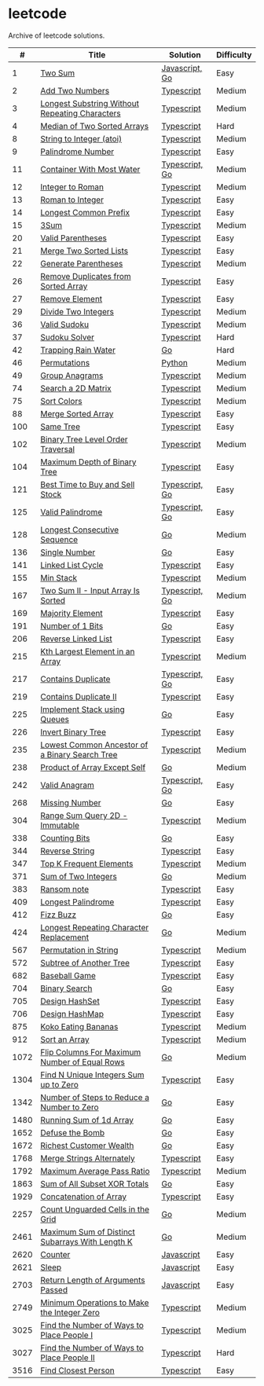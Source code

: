 # leetcode

Archive of leetcode solutions.

| #    | Title                                                                                                                                       | Solution                                                                   | Difficulty |
| ---- | ------------------------------------------------------------------------------------------------------------------------------------------- | -------------------------------------------------------------------------- | ---------- |
| 1    | [Two Sum](https://leetcode.com/problems/two-sum)                                                                                            | [Javascript, Go](./algorithms/two-sum/)                                    | Easy       |
| 2    | [Add Two Numbers](https://leetcode.com/problems/add-two-numbers/description)                                                                | [Typescript](./algorithms/add-two-numbers/)                                | Medium     |
| 3    | [Longest Substring Without Repeating Characters](https://leetcode.com/problems/longest-substring-without-repeating-characters)              | [Typescript](./algorithms/longest-substring-without-repeating-characters/) | Medium     |
| 4    | [Median of Two Sorted Arrays](https://leetcode.com/problems/median-of-two-sorted-arrays/description/)                                       | [Typescript](./algorithms/median-of-two-sorted-arrays/)                    | Hard       |
| 8    | [String to Integer (atoi)](https://leetcode.com/problems/string-to-integer-atoi/description/)                                               | [Typescript](./algorithms/string-to-integer-atoi)                          | Medium     |
| 9    | [Palindrome Number](https://leetcode.com/problems/palindrome-number/description/)                                                           | [Typescript](./algorithms/palindrome-number)                               | Easy       |
| 11   | [Container With Most Water](https://leetcode.com/problems/container-with-most-water/description/)                                           | [Typescript, Go](./algorithms/container-with-most-water)                   | Medium     |
| 12   | [Integer to Roman](https://leetcode.com/problems/integer-to-roman/description/)                                                             | [Typescript](./algorithms/integer-to-roman/)                               | Medium     |
| 13   | [Roman to Integer](https://leetcode.com/problems/roman-to-integer/description/)                                                             | [Typescript](./algorithms/roman-to-integer)                                | Easy       |
| 14   | [Longest Common Prefix](https://leetcode.com/problems/longest-common-prefix/description/)                                                   | [Typescript](./algorithms/longest-common-prefix)                           | Easy       |
| 15   | [3Sum](https://leetcode.com/problems/3sum/description/)                                                                                     | [Typescript](./algorithms/3sum)                                            | Medium     |
| 20   | [Valid Parentheses](https://leetcode.com/problems/valid-parentheses/description/)                                                           | [Typescript](./algorithms/valid-parentheses/)                              | Easy       |
| 21   | [Merge Two Sorted Lists](https://leetcode.com/problems/merge-two-sorted-lists)                                                              | [Typescript](./algorithms/merge-two-sorted-lists/)                         | Easy       |
| 22   | [Generate Parentheses](https://leetcode.com/problems/generate-parentheses/description/)                                                     | [Typescript](./algorithms/generate-parentheses/)                           | Medium     |
| 26   | [Remove Duplicates from Sorted Array](https://leetcode.com/problems/remove-duplicates-from-sorted-array/description/)                       | [Typescript](./algorithms/remove-duplicates-from-sorted-array/)            | Easy       |
| 27   | [Remove Element](https://leetcode.com/problems/remove-element/description/)                                                                 | [Typescript](./algorithms/remove-element)                                  | Easy       |
| 29   | [Divide Two Integers](https://leetcode.com/problems/divide-two-integers/description/)                                                       | [Typescript](./algorithms/remove-element)                                  | Medium     |
| 36   | [Valid Sudoku](https://leetcode.com/problems/valid-sudoku/description/)                                                                     | [Typescript](./algorithms/valid-sudoku)                                    | Medium     |
| 37   | [Sudoku Solver](https://leetcode.com/problems/sudoku-solver/description/)                                                                   | [Typescript](./algorithms/valid-sudoku)                                    | Hard       |
| 42   | [Trapping Rain Water](https://leetcode.com/problems/trapping-rain-water/description/)                                                       | [Go](./algorithms/trapping-rain-water/)                                    | Hard       |
| 46   | [Permutations](https://leetcode.com/problems/permutations/description/)                                                                     | [Python](./algorithms/permutations/)                                       | Medium     |
| 49   | [Group Anagrams](https://leetcode.com/problems/group-anagrams/description/)                                                                 | [Typescript](./algorithms/group-anagrams/)                                 | Medium     |
| 74   | [Search a 2D Matrix](https://leetcode.com/problems/search-a-2d-matrix/description/)                                                         | [Typescript](./algorithms/search-a-2d-matrix/)                             | Medium     |
| 75   | [Sort Colors](https://leetcode.com/problems/sort-colors/description/)                                                                       | [Typescript](./algorithms/sort-colors)                                     | Medium     |
| 88   | [Merge Sorted Array](https://leetcode.com/problems/merge-sorted-array/description/)                                                         | [Typescript](./algorithms/merge-sorted-array)                              | Easy       |
| 100  | [Same Tree](https://leetcode.com/problems/same-tree/description/)                                                                           | [Typescript](./algorithms/same-tree)                                       | Easy       |
| 102  | [Binary Tree Level Order Traversal](https://leetcode.com/problems/binary-tree-level-order-traversal/description/)                           | [Typescript](./algorithms/binary-tree-level-order-traversal/)              | Medium     |
| 104  | [Maximum Depth of Binary Tree](https://leetcode.com/problems/maximum-depth-of-binary-tree/description/)                                     | [Typescript](./algorithms/maximum-depth-of-binary-tree/)                   | Easy       |
| 121  | [Best Time to Buy and Sell Stock](https://leetcode.com/problems/best-time-to-buy-and-sell-stock/description/)                               | [Typescript, Go](./algorithms/best-time-to-buy-and-sell-stock/)            | Easy       |
| 125  | [Valid Palindrome](https://leetcode.com/problems/valid-palindrome/description/)                                                             | [Typescript, Go](./algorithms/valid-palindrome/)                           | Easy       |
| 128  | [Longest Consecutive Sequence](https://leetcode.com/problems/longest-consecutive-sequence/description/)                                     | [Go](./algorithms/longest-consecutive-sequence/)                           | Medium     |
| 136  | [Single Number](https://leetcode.com/problems/single-number/description/)                                                                   | [Go](./algorithms/single-number/)                                          | Easy       |
| 141  | [Linked List Cycle](https://leetcode.com/problems/linked-list-cycle/description/)                                                           | [Typescript](./algorithms/linked-list-cycle)                               | Easy       |
| 155  | [Min Stack](https://leetcode.com/problems/min-stack/description/)                                                                           | [Typescript](./algorithms/min-stack/)                                      | Medium     |
| 167  | [Two Sum II - Input Array Is Sorted](https://leetcode.com/problems/two-sum-ii-input-array-is-sorted/description/)                           | [Typescript, Go](./algorithms/two-sum-ii/)                                 | Medium     |
| 169  | [Majority Element](https://leetcode.com/problems/majority-element/description/)                                                             | [Typescript](./algorithms/majority-element)                                | Easy       |
| 191  | [Number of 1 Bits](https://leetcode.com/problems/number-of-1-bits/description/)                                                             | [Go](./algorithms/number-of-1-bits)                                        | Easy       |
| 206  | [Reverse Linked List](https://leetcode.com/problems/reverse-linked-list/description/)                                                       | [Typescript](./algorithms/reverse-linked-list)                             | Easy       |
| 215  | [Kth Largest Element in an Array](https://leetcode.com/problems/kth-largest-element-in-an-array/description/)                               | [Typescript](./algorithms/kth-largest-element-in-an-array)                 | Medium     |
| 217  | [Contains Duplicate](https://leetcode.com/problems/contains-duplicate/description/)                                                         | [Typescript, Go](./algorithms/contains-duplicate)                          | Easy       |
| 219  | [Contains Duplicate II](https://leetcode.com/problems/contains-duplicate-ii/description/)                                                   | [Typescript](./algorithms/contains-duplicate-ii)                           | Easy       |
| 225  | [Implement Stack using Queues](https://leetcode.com/problems/implement-stack-using-queues/description/)                                     | [Go](./algorithms/implement-stack-using-queues)                            | Easy       |
| 226  | [Invert Binary Tree](https://leetcode.com/problems/invert-binary-tree/description/)                                                         | [Typescript](./algorithms/invert-binary-tree)                              | Easy       |
| 235  | [Lowest Common Ancestor of a Binary Search Tree](https://leetcode.com/problems/lowest-common-ancestor-of-a-binary-search-tree/description/) | [Typescript](./algorithms/lowest-common-ancestor-of-a-binary-search-tree)  | Medium     |
| 238  | [Product of Array Except Self](https://leetcode.com/problems/product-of-array-except-self/description/)                                     | [Go](./algorithms/product-of-array-except-self)                            | Medium     |
| 242  | [Valid Anagram](https://leetcode.com/problems/valid-anagram/description/)                                                                   | [Typescript, Go](./algorithms/valid-anagram)                               | Easy       |
| 268  | [Missing Number](https://leetcode.com/problems/missing-number/description/)                                                                 | [Go](./algorithms/missing-number)                                          | Easy       |
| 304  | [Range Sum Query 2D - Immutable](https://leetcode.com/problems/range-sum-query-2d-immutable/description/)                                   | [Typescript](./algorithms/range-sum-query-2d-immutable)                    | Medium     |
| 338  | [Counting Bits](https://leetcode.com/problems/counting-bits/description/)                                                                   | [Go](./algorithms/counting-bits)                                           | Easy       |
| 344  | [Reverse String](https://leetcode.com/problems/reverse-string/description/)                                                                 | [Typescript](./algorithms/reverse-string)                                  | Easy       |
| 347  | [Top K Frequent Elements](https://leetcode.com/problems/top-k-frequent-elements/description/)                                               | [Typescript](./algorithms/top-k-frequent-elements)                         | Medium     |
| 371  | [Sum of Two Integers](https://leetcode.com/problems/sum-of-two-integers/description/)                                                       | [Go](./algorithms/sum-of-two-integers)                                     | Medium     |
| 383  | [Ransom note](https://leetcode.com/problems/ransom-note/)                                                                                   | [Typescript](./algorithms/ransom-note)                                     | Easy       |
| 409  | [Longest Palindrome](https://leetcode.com/problems/longest-palindrome/description/)                                                         | [Typescript](./algorithms/longest-palindrome)                              | Easy       |
| 412  | [Fizz Buzz](https://leetcode.com/problems/fizz-buzz)                                                                                        | [Go](./algorithms/fizz-buzz/)                                              | Easy       |
| 424  | [Longest Repeating Character Replacement](https://leetcode.com/problems/longest-repeating-character-replacement/description)                | [Go](./algorithms/longest-repeating-character-replacement/)                | Medium     |
| 567  | [Permutation in String](https://leetcode.com/problems/permutation-in-string/description/)                                                   | [Typescript](./algorithms/permutation-in-string)                           | Medium     |
| 572  | [Subtree of Another Tree](https://leetcode.com/problems/subtree-of-another-tree/description/)                                               | [Typescript](./algorithms/subtree-of-another-tree)                         | Easy       |
| 682  | [Baseball Game](https://leetcode.com/problems/baseball-game/)                                                                               | [Typescript](./algorithms/baseball-game)                                   | Easy       |
| 704  | [Binary Search](https://leetcode.com/problems/binary-search)                                                                                | [Go](./algorithms/binary-search/)                                          | Easy       |
| 705  | [Design HashSet](https://leetcode.com/problems/design-hashset/description/)                                                                 | [Typescript](./algorithms/design-hashset)                                  | Easy       |
| 706  | [Design HashMap](https://leetcode.com/problems/design-hashmap/description/)                                                                 | [Typescript](./algorithms/design-hashmap)                                  | Easy       |
| 875  | [Koko Eating Bananas](https://leetcode.com/problems/koko-eating-bananas/description/)                                                       | [Typescript](./algorithms/koko-eating-bananas/)                            | Medium     |
| 912  | [Sort an Array](https://leetcode.com/problems/sort-an-array/description/)                                                                   | [Typescript](./algorithms/sort-an-array/)                                  | Medium     |
| 1072 | [Flip Columns For Maximum Number of Equal Rows](https://leetcode.com/problems/flip-columns-for-maximum-number-of-equal-rows)                | [Go](./algorithms/flip-columns-for-maximum-number-of-equal-rows/)          | Medium     |
| 1304 | [Find N Unique Integers Sum up to Zero](https://leetcode.com/problems/find-n-unique-integers-sum-up-to-zero/description/)                   | [Typescript](./algorithms/find-n-unique-integers-sum-up-to-zero)           | Easy       |
| 1342 | [Number of Steps to Reduce a Number to Zero](https://leetcode.com/problems/number-of-steps-to-reduce-a-number-to-zero)                      | [Go](./algorithms/number-of-steps-to-reduce-a-number-to-zero/)             | Easy       |
| 1480 | [Running Sum of 1d Array](https://leetcode.com/problems/running-sum-of-1d-array)                                                            | [Go](./algorithms/running-sum-of-1d-array/)                                | Easy       |
| 1652 | [Defuse the Bomb](https://leetcode.com/problems/defuse-the-bomb)                                                                            | [Go](./algorithms/defuse-the-bomb/)                                        | Easy       |
| 1672 | [Richest Customer Wealth](https://leetcode.com/problems/richest-customer-wealth)                                                            | [Go](./algorithms/richest-customer-wealth/)                                | Easy       |
| 1768 | [Merge Strings Alternately](https://leetcode.com/problems/merge-strings-alternately/description/)                                           | [Typescript](./algorithms/merge-strings-alternately)                       | Easy       |
| 1792 | [Maximum Average Pass Ratio](https://leetcode.com/problems/maximum-average-pass-ratio/description/)                                         | [Typescript](./algorithms/maximum-average-pass-ratio)                      | Medium     |
| 1863 | [Sum of All Subset XOR Totals](https://leetcode.com/problems/sum-of-all-subset-xor-totals/description/)                                     | [Go](./algorithms/sum-of-all-subset-xor-totals)                            | Easy       |
| 1929 | [Concatenation of Array](https://leetcode.com/problems/concatenation-of-array/description/)                                                 | [Typescript](./algorithms/concatenation-of-array)                          | Easy       |
| 2257 | [Count Unguarded Cells in the Grid](https://leetcode.com/problems/count-unguarded-cells-in-the-grid)                                        | [Go](./algorithms/count-unguarded-cells-in-the-grid)                       | Medium     |
| 2461 | [Maximum Sum of Distinct Subarrays With Length K](https://leetcode.com/problems/maximum-sum-of-distinct-subarrays-with-length-k)            | [Go](./algorithms/maximum-sum-of-distinct-subarrays-with-length-k/)        | Medium     |
| 2620 | [Counter](https://leetcode.com/problems/counter)                                                                                            | [Javascript](./algorithms/counter/)                                        | Easy       |
| 2621 | [Sleep](https://leetcode.com/problems/sleep)                                                                                                | [Javascript](./algorithms/twoSum/)                                         | Easy       |
| 2703 | [Return Length of Arguments Passed](https://leetcode.com/problems/return-length-of-arguments-passed)                                        | [Javascript](./algorithms/return-length-of-arguments-passed/)              | Easy       |
| 2749 | [Minimum Operations to Make the Integer Zero](https://leetcode.com/problems/minimum-operations-to-make-the-integer-zero/description/)       | [Typescript](./algorithms/minimum-operations-to-make-the-integer-zero/)    | Medium     |
| 3025 | [Find the Number of Ways to Place People I](https://leetcode.com/problems/find-the-number-of-ways-to-place-people-i/description/)           | [Typescript](./algorithms/find-the-number-of-ways-to-place-people-i/)      | Medium     |
| 3027 | [Find the Number of Ways to Place People II](https://leetcode.com/problems/find-the-number-of-ways-to-place-people-ii/description/)         | [Typescript](./algorithms/find-the-number-of-ways-to-place-people-ii/)     | Hard       |
| 3516 | [Find Closest Person](https://leetcode.com/problems/find-closest-person/description/)                                                       | [Typescript](./algorithms/find-closest-person)                             | Easy       |
